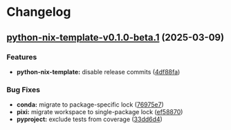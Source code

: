 # Changelog

## [python-nix-template-v0.1.0-beta.1](https://github.com/sciexp/python-nix-template/compare/python-nix-template-v0.0.0...python-nix-template-v0.1.0-beta.1) (2025-03-09)

### Features

* **python-nix-template:** disable release commits ([4df88fa](https://github.com/sciexp/python-nix-template/commit/4df88fa8a6ae6aaf871ae5f1bc931aff537e9e5d))

### Bug Fixes

* **conda:** migrate to package-specific lock ([76975e7](https://github.com/sciexp/python-nix-template/commit/76975e7d2b305e3870f7b6b64493de1c153f0986))
* **pixi:** migrate workspace to single-package lock ([ef58870](https://github.com/sciexp/python-nix-template/commit/ef58870e2b2672774795d05e86876acd65997d22))
* **pyproject:** exclude tests from coverage ([33dd6d4](https://github.com/sciexp/python-nix-template/commit/33dd6d47953c2d109468ff61b7a7ca103165f2ea))
